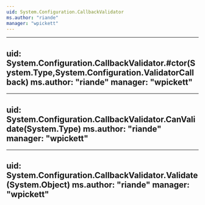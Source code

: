 ```yaml
---
uid: System.Configuration.CallbackValidator
ms.author: "riande"
manager: "wpickett"
---
```


---
uid: System.Configuration.CallbackValidator.#ctor(System.Type,System.Configuration.ValidatorCallback)
ms.author: "riande"
manager: "wpickett"
---

---
uid: System.Configuration.CallbackValidator.CanValidate(System.Type)
ms.author: "riande"
manager: "wpickett"
---

---
uid: System.Configuration.CallbackValidator.Validate(System.Object)
ms.author: "riande"
manager: "wpickett"
---
